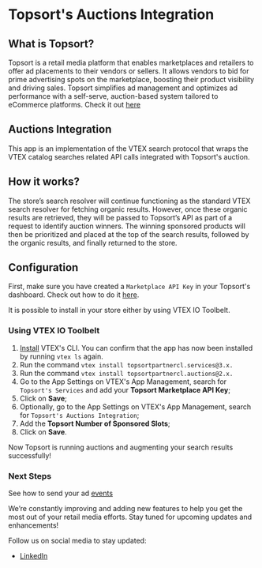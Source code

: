 # Topsort's Auctions Integration

## What is Topsort?

Topsort is a retail media platform that enables marketplaces and retailers to offer ad placements to their vendors or sellers. It allows vendors to bid for prime advertising spots on the marketplace, boosting their product visibility and driving sales. Topsort simplifies ad management and optimizes ad performance with a self-serve, auction-based system tailored to eCommerce platforms. Check it out [here](https://www.topsort.com)

## Auctions Integration

This app is an implementation of the VTEX search protocol that wraps the VTEX catalog searches related API calls integrated with Topsort's auction.

## How it works?

The store’s search resolver will continue functioning as the standard VTEX search resolver for fetching organic results. However, once these organic results are retrieved, they will be passed to Topsort’s API as part of a request to identify auction winners. The winning sponsored products will then be prioritized and placed at the top of the search results, followed by the organic results, and finally returned to the store.

## Configuration

First, make sure you have created a `Marketplace API Key` in your Topsort's dashboard. Check out how to do it [here](https://api.docs.topsort.com/api-reference/authentication).

It is possible to install in your store either by using VTEX IO Toolbelt.

### Using VTEX IO Toolbelt

1. [Install](https://developers.vtex.com/docs/guides/vtex-io-documentation-vtex-io-cli-install) VTEX's CLI. You can confirm that the app has now been installed by running `vtex ls` again.
2. Run the command `vtex install topsortpartnercl.services@3.x.`
3. Run the command `vtex install topsortpartnercl.auctions@2.x.`
4. Go to the App Settings on VTEX's App Management, search for `Topsort's Services` and add your **Topsort Marketplace API Key**;
5. Click on **Save**;
6. Optionally, go to the App Settings on VTEX's App Management, search for `Topsort's Auctions Integration`;
7. Add the __Topsort Number of Sponsored Slots__;
8. Click on **Save**.

Now Topsort is running auctions and augmenting your search results successfully!

### Next Steps
See how to send your ad [events](https://developers.vtex.com/docs/apps/topsortpartnercl.events)

We’re constantly improving and adding new features to help you get the most out of your retail media efforts. Stay tuned for upcoming updates and enhancements!

Follow us on social media to stay updated:
- [LinkedIn](https://www.linkedin.com/company/topsort)
